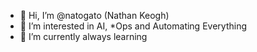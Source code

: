 - 👋 Hi, I’m @natogato (Nathan Keogh)
- 👀 I’m interested in AI, *Ops and Automating Everything
- 🌱 I’m currently always learning

<!---
natogato/natogato is a ✨ special ✨ repository because its `README.md` (this file) appears on your GitHub profile.
You can click the Preview link to take a look at your changes.
--->

